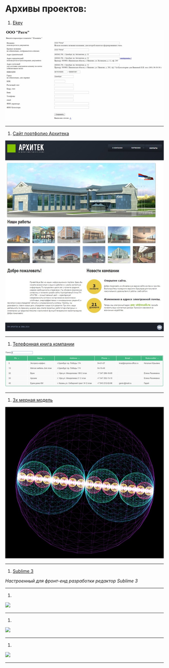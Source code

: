 # Архивы проектов:

1. [Ekey](./ekey77.7z)

![](./img/ekey.jpg "Ekey")

---

1. [Сайт портфолио Архитека](./project-arch.zip)

![](./img/pmat.jpg "Архитек")

---

1. [Телефонная книга компании](./contacts-mtri.zip)

![](./img/contacts.jpg "Телефонная книга")

---

1. [3х мерная модель](./vserod.7z)

![](./img/vserod.jpg "3х мерная модель атома")

---

1. [Sublime 3](./ide)

*Настроенный для фронт-енд разработки редактор Sublime 3*

---

1. [](./)

![](./img/ "")

---

1. [](./)

![](./img/ "")

---

1. [](./)

![](./img/ "")

---
